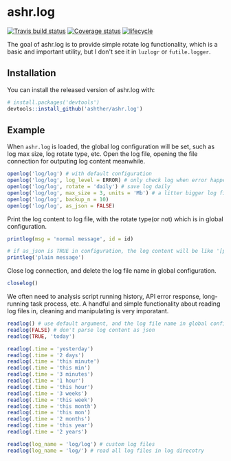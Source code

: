 # ashr.log
[![Travis build status](https://travis-ci.org/ashther/ashr.log.svg?branch=master)](https://travis-ci.org/ashther/ashr.log)
[![Coverage status](https://codecov.io/gh/ashther/ashr.log/branch/master/graph/badge.svg)](https://codecov.io/github/ashther/ashr.log?branch=master)
[![lifecycle](https://img.shields.io/badge/lifecycle-experimental-orange.svg)](https://www.tidyverse.org/lifecycle/#experimental)

The goal of ashr.log is to provide simple rotate log functionality, which is a basic and 
important utility, but I don't see it in `luzlogr` or `futile.logger`.

## Installation

You can install the released version of ashr.log with:

``` r
# install.packages('devtools')
devtools::install_github('ashther/ashr.log')
```

## Example
When `ashr.log` is loaded, the global log configuration will be set, such as log max size, log rotate type, etc. 
Open the log file, opening the file connection for outputing log content meanwhile.
``` r
openlog('log/log') # with default configuration
openlog('log/log', log_level = ERROR) # only check log when error happened
openlog('log/log', rotate = 'daily') # save log daily
openlog('log/log', max_size = 3, units = 'Mb') # a litter bigger log file
openlog('log/log', backup_n = 10)
openlog('log/log', as_json = FALSE)
```

Print the log content to log file, with the rotate type(or not) which is in global configuration.
``` r
printlog(msg = 'normal message', id = id)

# if as_json is TRUE in configuration, the log content will be like '[plain message]'
printlog('plain message')  
```

Close log connection, and delete the log file name in global configuration.
``` r
closelog()
```

We often need to analysis script running history, API error response, long-running task process, etc. A handful and simple functionality about reading log files in, cleaning and manipulating is very imporatant.
``` r
readlog() # use default argument, and the log file name in global configuration
readlog(FALSE) # don't parse log content as json
readlog(TRUE, 'today')

readlog(.time = 'yesterday')
readlog(.time = '2 days')
readlog(.time = 'this minute')
readlog(.time = 'this min')
readlog(.time = '3 minutes')
readlog(.time = '1 hour')
readlog(.time = 'this hour')
readlog(.time = '3 weeks')
readlog(.time = 'this week')
readlog(.time = 'this month')
readlog(.time = 'this mon')
readlog(.time = '2 months')
readlog(.time = 'this year')
readlog(.time = '2 years')

readlog(log_name = 'log/log') # custom log files
readlog(log_name = 'log/') # read all log files in log direcotry
```
